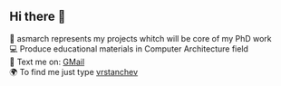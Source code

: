 ## Hi there 👋
🚀 asmarch represents my projects whitch will be core of my PhD work    
💻 Produce educational materials in Computer Architecture field    
📧 Text me on: [GMail](mailto:vrstanchev@gmail.com)    
🌍 To find me just type [vrstanchev](vrstanchev)    

